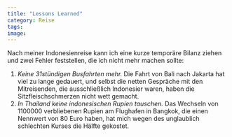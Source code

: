 ```yaml
---
title: "Lessons Learned"
category: Reise
tags: 
image: 
---
```


Nach meiner Indonesienreise kann ich eine kurze temporäre Bilanz ziehen und zwei Fehler feststellen, die ich nicht mehr machen sollte:
1. *Keine 31stündigen Busfahrten mehr.* Die Fahrt von Bali nach Jakarta hat viel zu lange gedauert, und selbst die netten Gespräche mit den Mitreisenden, die ausschließlich Indonesier waren, haben die Sitzfleischschmerzen nicht wett gemacht.
2. *In Thailand keine indonesischen Rupien tauschen.* Das Wechseln von 1100000 verbliebenen Rupien am Flughafen in Bangkok, die einen Nennwert von 80 Euro haben, hat mich wegen des unglaublich schlechten Kurses die Hälfte gekostet.
